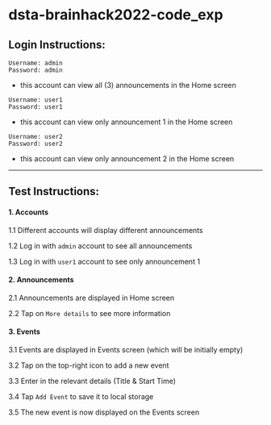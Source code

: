 # dsta-brainhack2022-code_exp

## Login Instructions:


```
Username: admin
Password: admin
```
- this account can view all (3) announcements in the Home screen

```
Username: user1
Password: user1
```
- this account can view only announcement 1 in the Home screen

```
Username: user2
Password: user2
```
- this account can view only announcement 2 in the Home screen

---

## Test Instructions:

#### 1. Accounts
  1.1 Different accounts will display different announcements 
  
  1.2 Log in with `admin` account to see all announcements
  
  1.3 Log in with `user1` account to see only announcement 1
#### 2. Announcements
  2.1 Announcements are displayed in Home screen
  
  2.2 Tap on `More details` to see more information
#### 3. Events
  3.1 Events are displayed in Events screen (which will be initially empty)
  
  3.2 Tap on the top-right icon to add a new event
  
  3.3 Enter in the relevant details (Title & Start Time)
  
  3.4 Tap `Add Event` to save it to local storage
  
  3.5 The new event is now displayed on the Events screen
